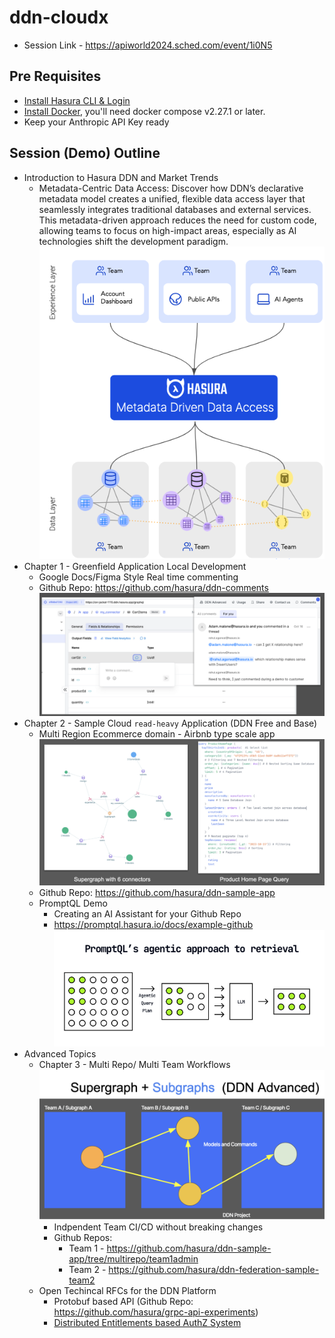 # ddn-cloudx

- Session Link - https://apiworld2024.sched.com/event/1i0N5

## Pre Requisites

- [Install Hasura CLI & Login](https://hasura.io/docs/3.0/cli/installation)
- [Install Docker](https://docs.docker.com/engine/install/), you'll need docker compose v2.27.1 or later.
- Keep your Anthropic API Key ready

## Session (Demo) Outline

  - Introduction to Hasura DDN and Market Trends
    - Metadata-Centric Data Access: Discover how DDN’s declarative metadata model creates a unified, flexible data access layer that seamlessly integrates traditional databases and external services. This metadata-driven approach reduces the need for custom code, allowing teams to focus on high-impact areas, especially as AI technologies shift the development paradigm.
![alt text](images/ddn.png)
  - Chapter 1 - Greenfield Application Local Development
    - Google Docs/Figma Style Real time commenting 
    - Github Repo: https://github.com/hasura/ddn-comments 
![alt text](images/commentsdemo.png)
  - Chapter 2 - Sample Cloud `read-heavy` Application (DDN Free and Base)
    - Multi Region Ecommerce domain - Airbnb type scale app
![alt text](images/Sampleapp.png)
    - Github Repo: https://github.com/hasura/ddn-sample-app
    - PromptQL Demo
      - Creating an AI Assistant for your Github Repo
      - https://promptql.hasura.io/docs/example-github
![alt text](images/promptql3.png)
  - Advanced Topics
    - Chapter 3 - Multi Repo/ Multi Team Workflows
![alt text](images/ddnadv1.png)
      - Indpendent Team CI/CD without breaking changes
      - Github Repos:
        - Team 1 - https://github.com/hasura/ddn-sample-app/tree/multirepo/team1admin 
        - Team 2 - https://github.com/hasura/ddn-federation-sample-team2
    - Open Techincal RFCs for the DDN Platform
      - Protobuf based API (Github Repo: https://github.com/hasura/grpc-api-experiments)
      - [Distributed Entitlements based AuthZ System](https://github.com/hasura/graphql-engine/blob/abhinav/v3-authorization-rules-rfc/rfcs/v3/authorization-rules.md)

